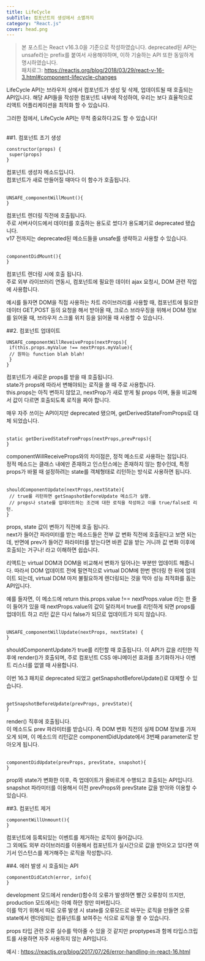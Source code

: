 ```yaml
---
title: LifeCycle
subTitle: 컴포넌트의 생성에서 소멸까지
category: "React.js"
cover: head.png
---
```


>본 포스트는 React v16.3.0을 기준으로 작성하였습니다. deprecated된 API는 unsafe라는 prefix를 붙여서 사용해야하며, 이하 기술하는 API 또한 동일하게 명시하였습니다.  
>패치로그: https://reactjs.org/blog/2018/03/29/react-v-16-3.html#component-lifecycle-changes

LifeCycle API는 브라우저 상에서 컴포넌트가 생성 및 삭제, 업데이트될 때 호출되는 API입니다. 해당 API들을 작성한 컴포넌트 내부에 작성하여, 우리는 보다 효율적으로 리액트 어플리케이션을 최적화 할 수 있습니다.  

그러한 점에서, LifeCycle API는 무척 중요하다고도 할 수 있습니다!
<br><br>

##1. 컴포넌트 초기 생성

```
constructor(props) {
 super(props)
}  
```
컴포넌트 생성자 메소드입니다.  
컴포넌트가 새로 만들어질 때마다 이 함수가 호출됩니다.
<br><br>

```
UNSAFE_componentWillMount(){
}
```
컴포넌트 렌더링 직전에 호출됩니다.  
주로 서버사이드에서 데이터를 호출하는 용도로 썼다가 용도폐기로 deprecated 됐습니다.  
v17 전까지는 deprecated된 메소드들을 unsafe를 생략하고 사용할 수 있습니다.
<br><br>

```
componentDidMount(){
}
```
컴포넌트 렌더링 시에 호출 됩니다.  
주로 외부 라이브러리 연동시, 컴포넌트에 필요한 데이터 ajax 요청시, DOM 관련 작업에 사용합니다.

예시를 들자면 DOM을 직접 사용하는 차트 라이브러리를 사용할 때, 컴포넌트에 필요한 데이터 GET,POST 등의 요청을 해서 받아올 때, 크로스 브라우징을 위해서 DOM 정보를 읽어올 때, 브라우저 스크롤 위치 등을 읽어올 때 사용할 수 있습니다.

##2. 컴포넌트 업데이트

```
UNSAFE_componentWillReveiveProps(nextProps){
 if(this.props.myValue !== nextProps.myValue){
 // 원하는 function blah blah!
 }
}
```
컴포넌트가 새로운 props를 받을 때 호출됩니다.  
state가 props에 따라서 변해야되는 로직을 쓸 때 주로 사용합니다.  
this.props는 아직 변하지 않았고, nextProp가 새로 받게 될 props 이며, 둘을 비교해서 값이 다르면 호출되도록 로직을 짜야 합니다.

매우 자주 쓰이는 API이지만 deprecated 됐으며, getDerivedStateFromProps로 대체 되었습니다.
<br><br>

```
static getDerivedStateFromProps(nextProps,prevProps){
} 
```
componentWillReceiveProps와의 차이점은, 정적 메소드로 사용하는 점입니다.  
정적 메소드는 클래스 내에만 존재하고 인스턴스에는 존재하지 않는 함수인데, 특정 props가 바뀔 때 설정하려는 state를 객체형태로 리턴하는 방식로 사용하면 됩니다.
<br><br>

```
shouldComponentUpdate(nextProps,nextState){
 // true를 리턴하면 getSnapshotBeforeUpdate 메소드가 실행. 
 // props나 state를 업데이트하는 조건에 대한 로직을 작성하고 이를 true/false로 리턴. 
} 
```
props, state 값이 변하기 직전에 호출 됩니다.  
next가 들어간 파라미터를 받는 메소드들은 전부 값 변화 직전에 호출된다고 보면 되는데, 반면에 prev가 들어간 파라미터를 받는다면 바뀐 값을 받는 거니까 값 변화 이후에 호출되는 거구나! 라고 이해하면 쉽습니다.  

리액트는 virtual DOM과 DOM을 비교해서 변화가 일어나는 부분만 업데이트 해줍니다. 따라서 DOM 업데이트 전에 필연적으로 virtual DOM에 한번 렌더링 한 뒤에 업데이트 되는데, virtual DOM 마저 불필요하게 렌더링되는 것을 막아 성능 최적화를 돕는 API입니다. 

예를 들자면, 이 메소드에 return this.props.value !== nextProps.value 라는 한 줄이 들어가 있을 때 nextProps.value의 값이 달라져서 true를 리턴하게 되면 props를 업데이트 하고 리턴 값은 다시 false가 되므로 업데이트가 되지 않습니다.
<br><br>

```
UNSAFE_componentWillUpdate(nextProps, nextState) {
}
```
shouldComponentUpdate가 true를 리턴할 때 호출됩니다.
이 API가 값을 리턴한 직후에 render()가 호출되며, 주로 컴포넌트 CSS 애니메이션 효과를 초기화하거나 이벤트 리스너를 없앨 때 사용합니다.  

이번 16.3 패치로 deprecated 되었고 getSnapshotBeforeUpdate()로 대체할 수 있습니다.
<br><br>

```
getSnapshotBeforeUpdate(prevProps, prevState){
}
```
render() 직후에 호출됩니다.  
이 메소드도 prev 파라미터를 받습니다. 즉 DOM 변화 직전의 실제 DOM 정보를 가져오게 되며, 이 메소드의 리턴값은 componentDidUpdate에서 3번째 parameter로 받아오게 됩니다.
<br><br>

```
componentDidUpdate(prevProps, prevState, snapshot){
}
```
prop와 state가 변화한 이후, 즉 업데이트가 올바르게 수행되고 호출되는 API입니다.  
snapshot 파라미터를 이용해서 이전 prevProps와 prevState 값을 받아와 이용할 수 있습니다.

##3. 컴포넌트 제거

```
componentWillUnmount(){
}
```
컴포넌트에 등록되있는 이벤트를 제거하는 로직이 들어갑니다.  
그 외에도 외부 라이브러리를 이용해서 컴포넌트가 실시간으로 값을 받아오고 있다면 여기서 인스턴스를 제거해주는 로직을 작성합니다.

##4. 에러 발생 시 호출되는 API

```
componentDidCatch(error, info){
}
```
development 모드에서 render()함수의 오류가 발생하면 빨간 오류창이 뜨지만, production 모드에서는 아예 하얀 창만 떠버립니다.  
이를 막기 위해서 따로 오류 발생 시 state를 오류모드로 바꾸는 로직을 만들면 오류 state에서 렌더링되는 컴퓨넌트를 보여주는 식으로 로직을 짤 수 있습니다.  

props 타입 관련 오류 실수를 막아줄 수 있을 것 같지만 proptypes과 함께 타입스크립트를 사용하면 자주 사용하지 않는 API입니다.

예시 : https://reactjs.org/blog/2017/07/26/error-handling-in-react-16.html